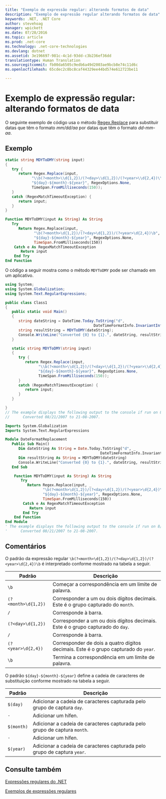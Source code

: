 ```yaml
---
title: "Exemplo de expressão regular: alterando formatos de data"
description: "Exemplo de expressão regular alterando formatos de data"
keywords: .NET, .NET Core
author: stevehoag
manager: wpickett
ms.date: 07/28/2016
ms.topic: article
ms.prod: .net-core
ms.technology: .net-core-technologies
ms.devlang: dotnet
ms.assetid: 3e196697-981c-4c1d-93dd-c3b236ef36dd
translationtype: Human Translation
ms.sourcegitcommit: fb00da6505c9edb6a49d2003ae9bcb8e74c11d6c
ms.openlocfilehash: 65cdec2c8bc8caf44329ee44bd574e612723be11

---
```


# <a name="regular-expression-example-changing-date-formats"></a>Exemplo de expressão regular: alterando formatos de data

O seguinte exemplo de código usa o método [Regex.Replace](xref:System.Text.RegularExpressions.Regex.Replace(System.String,System.String)) para substituir datas que têm o formato *mm/dd/aa* por datas que têm o formato *dd-mm-aa*.

## <a name="example"></a>Exemplo

```csharp
static string MDYToDMY(string input) 
{
   try {
      return Regex.Replace(input, 
            "\\b(?<month>\\d{1,2})/(?<day>\\d{1,2})/(?<year>\\d{2,4})\\b",
            "${day}-${month}-${year}", RegexOptions.None,
            TimeSpan.FromMilliseconds(150));
   }         
   catch (RegexMatchTimeoutException) {
      return input;
   }
}
```

```vb
Function MDYToDMY(input As String) As String
   Try
      Return Regex.Replace(input, _
             "\b(?<month>\d{1,2})/(?<day>\d{1,2})/(?<year>\d{2,4})\b", _
             "${day}-${month}-${year}", RegexOptions.None,
             TimeSpan.FromMilliseconds(150))
    Catch e As RegexMatchTimeoutException
       Return input
    End Try         
End Function
```

O código a seguir mostra como o método `MDYToDMY` pode ser chamado em um aplicativo. 

```csharp
using System;
using System.Globalization;
using System.Text.RegularExpressions;

public class Class1
{
   public static void Main()
   {
      string dateString = DateTime.Today.ToString("d", 
                                        DateTimeFormatInfo.InvariantInfo);
      string resultString = MDYToDMY(dateString);
      Console.WriteLine("Converted {0} to {1}.", dateString, resultString);
   }

   static string MDYToDMY(string input) 
   {
      try {
         return Regex.Replace(input, 
               "\\b(?<month>\\d{1,2})/(?<day>\\d{1,2})/(?<year>\\d{2,4})\\b",
               "${day}-${month}-${year}", RegexOptions.None,
               TimeSpan.FromMilliseconds(150));
      }         
      catch (RegexMatchTimeoutException) {
         return input;
      }
   }

}
// The example displays the following output to the console if run on 8/21/2007:
//      Converted 08/21/2007 to 21-08-2007.
```

```vb
Imports System.Globalization
Imports System.Text.RegularExpressions

Module DateFormatReplacement
   Public Sub Main()
      Dim dateString As String = Date.Today.ToString("d", _
                                           DateTimeFormatInfo.InvariantInfo)
      Dim resultString As String = MDYToDMY(dateString)
      Console.WriteLine("Converted {0} to {1}.", dateString, resultString)
   End Sub

    Function MDYToDMY(input As String) As String
       Try
          Return Regex.Replace(input, _
                 "\b(?<month>\d{1,2})/(?<day>\d{1,2})/(?<year>\d{2,4})\b", _
                 "${day}-${month}-${year}", RegexOptions.None,
                 TimeSpan.FromMilliseconds(150))
        Catch e As RegexMatchTimeoutException
           Return input
        End Try         
    End Function
End Module
' The example displays the following output to the console if run on 8/21/2007:
'      Converted 08/21/2007 to 21-08-2007.
```

## <a name="comments"></a>Comentários

O padrão da expressão regular `\b(?<month>\d{1,2})/(?<day>\d{1,2})/(?<year>\d{2,4})\b` é interpretado conforme mostrado na tabela a seguir.

Padrão | Descrição
------- | ----------- 
`\b` | Começar a correspondência em um limite de palavra.
`(?<month>\d{1,2})` | Corresponder a um ou dois dígitos decimais. Este é o grupo capturado do `month`.
`/` | Corresponde à barra.
`(?<day>\d{1,2})` | Corresponder a um ou dois dígitos decimais. Este é o grupo capturado do `day`.
`/` | Corresponde à barra.
`(?<year>\d{2,4})` | Corresponder de dois a quatro dígitos decimais. Este é o grupo capturado do `year`.
`\b` | Termina a correspondência em um limite de palavra.
 
O padrão `${day}-${month}-${year}` define a cadeia de caracteres de substituição conforme mostrado na tabela a seguir.

Padrão | Descrição
------- | ----------- 
`$(day)` | Adicionar a cadeia de caracteres capturada pelo grupo de captura `day`.
`-` | Adicionar um hífen.
`$(month)` | Adicionar a cadeia de caracteres capturada pelo grupo de captura `month`.
`-` | Adicionar um hífen.
`$(year)` | Adicionar a cadeia de caracteres capturada pelo grupo de captura `year`.
 
## <a name="see-also"></a>Consulte também

[Expressões regulares do .NET](regular-expressions.md)

[Exemplos de expressões regulares](regex-examples.md)



<!--HONumber=Nov16_HO3-->


